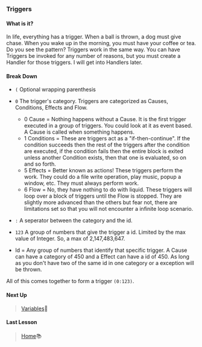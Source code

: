 ### Triggers

#### What is it?
In life, everything has a trigger.  When a ball is thrown, a dog must give chase.  When you 
wake up in the morning, you must have your coffee or tea.  Do you see the pattern?  Triggers 
work in the same way.  You can have Triggers be invoked for any number of reasons, but you 
must create a Handler for those triggers.  I will get into Handlers later.

#### Break Down
- `(` Optional wrapping parenthesis
- `0` The trigger's category.  Triggers are categorized as Causes, Conditions, Effects and Flow.

  - 0 Cause = Nothing happens without a Cause.  It is the first trigger executed in a group of triggers.
  You could look at it as event based.  A Cause is called when something happens.
  - 1 Conditions = These are triggers act as a "if-then-continue".  If the condition succeeds then the 
  rest of the triggers after the condition are executed, if the condition fails then the entire block 
  is exited unless another Condition exists, then that one is evaluated, so on and so forth.
  - 5 Effects = Better known as actions!  These triggers perform the work.  They could do a file write 
  operation, play music, popup a window, etc.  They must always perform work.
  - 6 Flow = No, they have nothing to do with liquid.  These triggers will loop over a block of triggers 
  until the Flow is stopped.  They are slightly more advanced than the others but fear not, there are 
  limitations set so that you will not encounter a infinite loop scenario.

- `:` A seperator between the category and the id.

- `123` A group of numbers that give the trigger a id.  Limited by the max value of Integer. 
  So, a max of 2,147,483,647.

- Id = Any group of numbers that identify that specific trigger.  A Cause can have a category of 
  450 and a Effect can have a id of 450.  As long as you don't have two of the same id in one 
  category or a exception will be thrown.

All of this comes together to form a trigger `(0:123)`.

#### Next Up
> [Variables](Variables.md):book:

#### Last Lesson
> [Home](../README.md):books: